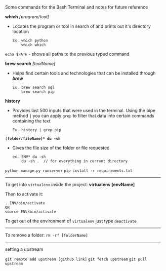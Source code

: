 Some commands for the Bash Terminal and notes for future reference

**which** _[program/tool]_
- Locates the program or tool in search of and prints out it's directory location

      Ex. which python
          which which

`echo $PATH` - shows all paths to the previous typed command

**brew search** _[toolName]_
  - Helps find certain tools and technologies that can be installed through _**brew**_
            
        Ex. brew search sql
            brew search pip


**history**
  - Provides last 500 inputs that were used in the terminal. Using the pipe method `|` you can apply `grep` to filter that data into certain commands containing the text

        Ex. history | grep pip

  **`[folder/fileName]* du -sh`** 
  - Gives the file size of the folder or file requested

        ex. ENV* du -sh
            du -sh .  // for everything in current directory
           

`python manage.py runserver`
`pip install -r requirements.txt`

----
To get into `virtualenv` inside the project:
**virtualenv [envName]**

Then to activate it:
      
    . ENV/bin/activate
    OR
    source ENV/bin/activate

To get out of the environment of `virtualenv` just type `deactivate`

----
To remove a folder:
`rm -rf [folderName]`


---

setting a upstream


`git remote add upstream [github link]`
`git fetch upstream`
`git pull upstream`
